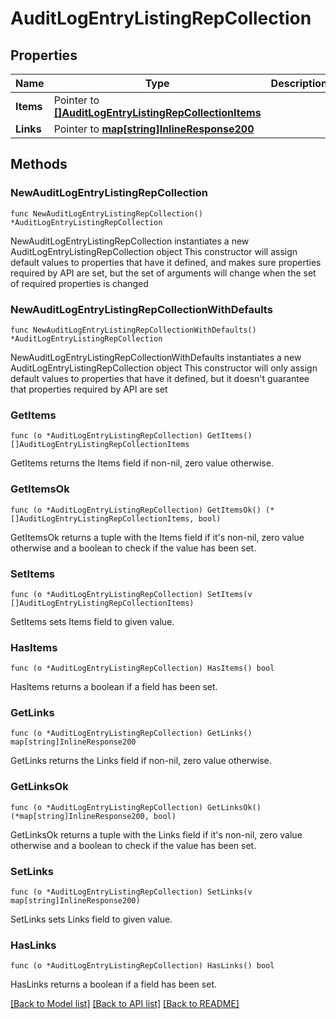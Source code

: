 # AuditLogEntryListingRepCollection

## Properties

Name | Type | Description | Notes
------------ | ------------- | ------------- | -------------
**Items** | Pointer to [**[]AuditLogEntryListingRepCollectionItems**](AuditLogEntryListingRepCollectionItems.md) |  | [optional] 
**Links** | Pointer to [**map[string]InlineResponse200**](InlineResponse200.md) |  | [optional] 

## Methods

### NewAuditLogEntryListingRepCollection

`func NewAuditLogEntryListingRepCollection() *AuditLogEntryListingRepCollection`

NewAuditLogEntryListingRepCollection instantiates a new AuditLogEntryListingRepCollection object
This constructor will assign default values to properties that have it defined,
and makes sure properties required by API are set, but the set of arguments
will change when the set of required properties is changed

### NewAuditLogEntryListingRepCollectionWithDefaults

`func NewAuditLogEntryListingRepCollectionWithDefaults() *AuditLogEntryListingRepCollection`

NewAuditLogEntryListingRepCollectionWithDefaults instantiates a new AuditLogEntryListingRepCollection object
This constructor will only assign default values to properties that have it defined,
but it doesn't guarantee that properties required by API are set

### GetItems

`func (o *AuditLogEntryListingRepCollection) GetItems() []AuditLogEntryListingRepCollectionItems`

GetItems returns the Items field if non-nil, zero value otherwise.

### GetItemsOk

`func (o *AuditLogEntryListingRepCollection) GetItemsOk() (*[]AuditLogEntryListingRepCollectionItems, bool)`

GetItemsOk returns a tuple with the Items field if it's non-nil, zero value otherwise
and a boolean to check if the value has been set.

### SetItems

`func (o *AuditLogEntryListingRepCollection) SetItems(v []AuditLogEntryListingRepCollectionItems)`

SetItems sets Items field to given value.

### HasItems

`func (o *AuditLogEntryListingRepCollection) HasItems() bool`

HasItems returns a boolean if a field has been set.

### GetLinks

`func (o *AuditLogEntryListingRepCollection) GetLinks() map[string]InlineResponse200`

GetLinks returns the Links field if non-nil, zero value otherwise.

### GetLinksOk

`func (o *AuditLogEntryListingRepCollection) GetLinksOk() (*map[string]InlineResponse200, bool)`

GetLinksOk returns a tuple with the Links field if it's non-nil, zero value otherwise
and a boolean to check if the value has been set.

### SetLinks

`func (o *AuditLogEntryListingRepCollection) SetLinks(v map[string]InlineResponse200)`

SetLinks sets Links field to given value.

### HasLinks

`func (o *AuditLogEntryListingRepCollection) HasLinks() bool`

HasLinks returns a boolean if a field has been set.


[[Back to Model list]](../README.md#documentation-for-models) [[Back to API list]](../README.md#documentation-for-api-endpoints) [[Back to README]](../README.md)


